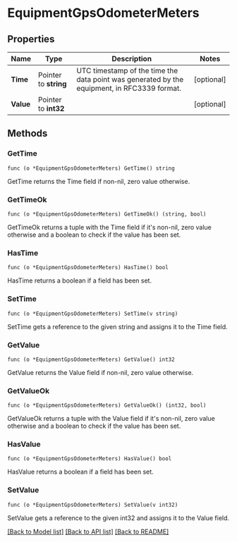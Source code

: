 # EquipmentGpsOdometerMeters

## Properties

Name | Type | Description | Notes
------------ | ------------- | ------------- | -------------
**Time** | Pointer to **string** | UTC timestamp of the time the data point was generated by the equipment, in RFC3339 format. | [optional] 
**Value** | Pointer to **int32** |  | [optional] 

## Methods

### GetTime

`func (o *EquipmentGpsOdometerMeters) GetTime() string`

GetTime returns the Time field if non-nil, zero value otherwise.

### GetTimeOk

`func (o *EquipmentGpsOdometerMeters) GetTimeOk() (string, bool)`

GetTimeOk returns a tuple with the Time field if it's non-nil, zero value otherwise
and a boolean to check if the value has been set.

### HasTime

`func (o *EquipmentGpsOdometerMeters) HasTime() bool`

HasTime returns a boolean if a field has been set.

### SetTime

`func (o *EquipmentGpsOdometerMeters) SetTime(v string)`

SetTime gets a reference to the given string and assigns it to the Time field.

### GetValue

`func (o *EquipmentGpsOdometerMeters) GetValue() int32`

GetValue returns the Value field if non-nil, zero value otherwise.

### GetValueOk

`func (o *EquipmentGpsOdometerMeters) GetValueOk() (int32, bool)`

GetValueOk returns a tuple with the Value field if it's non-nil, zero value otherwise
and a boolean to check if the value has been set.

### HasValue

`func (o *EquipmentGpsOdometerMeters) HasValue() bool`

HasValue returns a boolean if a field has been set.

### SetValue

`func (o *EquipmentGpsOdometerMeters) SetValue(v int32)`

SetValue gets a reference to the given int32 and assigns it to the Value field.


[[Back to Model list]](../README.md#documentation-for-models) [[Back to API list]](../README.md#documentation-for-api-endpoints) [[Back to README]](../README.md)


